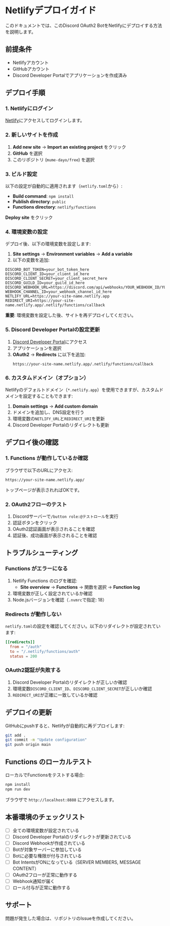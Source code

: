 # Netlifyデプロイガイド

このドキュメントでは、このDiscord OAuth2 BotをNetlifyにデプロイする方法を説明します。

## 前提条件

- Netlifyアカウント
- GitHubアカウント
- Discord Developer Portalでアプリケーションを作成済み

## デプロイ手順

### 1. Netlifyにログイン

[Netlify](https://app.netlify.com/)にアクセスしてログインします。

### 2. 新しいサイトを作成

1. **Add new site** → **Import an existing project** をクリック
2. **GitHub** を選択
3. このリポジトリ (`mume-dayo/free`) を選択

### 3. ビルド設定

以下の設定が自動的に適用されます（`netlify.toml`から）:

- **Build command**: `npm install`
- **Publish directory**: `public`
- **Functions directory**: `netlify/functions`

**Deploy site** をクリック

### 4. 環境変数の設定

デプロイ後、以下の環境変数を設定します:

1. **Site settings** → **Environment variables** → **Add a variable**
2. 以下の変数を追加:

```
DISCORD_BOT_TOKEN=your_bot_token_here
DISCORD_CLIENT_ID=your_client_id_here
DISCORD_CLIENT_SECRET=your_client_secret_here
DISCORD_GUILD_ID=your_guild_id_here
DISCORD_WEBHOOK_URL=https://discord.com/api/webhooks/YOUR_WEBHOOK_ID/YOUR_WEBHOOK_TOKEN
WEBHOOK_CHANNEL_ID=your_webhook_channel_id_here
NETLIFY_URL=https://your-site-name.netlify.app
REDIRECT_URI=https://your-site-name.netlify.app/.netlify/functions/callback
```

**重要**: 環境変数を設定した後、サイトを再デプロイしてください。

### 5. Discord Developer Portalの設定更新

1. [Discord Developer Portal](https://discord.com/developers/applications)にアクセス
2. アプリケーションを選択
3. **OAuth2** → **Redirects** に以下を追加:
   ```
   https://your-site-name.netlify.app/.netlify/functions/callback
   ```

### 6. カスタムドメイン（オプション）

Netlifyのデフォルトドメイン（`*.netlify.app`）を使用できますが、カスタムドメインを設定することもできます:

1. **Domain settings** → **Add custom domain**
2. ドメインを追加し、DNS設定を行う
3. 環境変数の`NETLIFY_URL`と`REDIRECT_URI`を更新
4. Discord Developer Portalのリダイレクトも更新

## デプロイ後の確認

### 1. Functions が動作しているか確認

ブラウザで以下のURLにアクセス:
```
https://your-site-name.netlify.app/
```

トップページが表示されればOKです。

### 2. OAuth2フローのテスト

1. Discordサーバーで`/button role:@テストロール`を実行
2. 認証ボタンをクリック
3. OAuth2認証画面が表示されることを確認
4. 認証後、成功画面が表示されることを確認

## トラブルシューティング

### Functions がエラーになる

1. Netlify Functions のログを確認:
   - **Site overview** → **Functions** → 関数を選択 → **Function log**
2. 環境変数が正しく設定されているか確認
3. Node.jsバージョンを確認（`.nvmrc`で指定: 18）

### Redirects が動作しない

`netlify.toml`の設定を確認してください。以下のリダイレクトが設定されています:

```toml
[[redirects]]
  from = "/auth"
  to = "/.netlify/functions/auth"
  status = 200
```

### OAuth2認証が失敗する

1. Discord Developer Portalのリダイレクトが正しいか確認
2. 環境変数`DISCORD_CLIENT_ID`、`DISCORD_CLIENT_SECRET`が正しいか確認
3. `REDIRECT_URI`が正確に一致しているか確認

## デプロイの更新

GitHubにpushすると、Netlifyが自動的に再デプロイします:

```bash
git add .
git commit -m "Update configuration"
git push origin main
```

## Functions のローカルテスト

ローカルでFunctionsをテストする場合:

```bash
npm install
npm run dev
```

ブラウザで `http://localhost:8888` にアクセスします。

## 本番環境のチェックリスト

- [ ] 全ての環境変数が設定されている
- [ ] Discord Developer Portalのリダイレクトが更新されている
- [ ] Discord Webhookが作成されている
- [ ] Botが対象サーバーに参加している
- [ ] Botに必要な権限が付与されている
- [ ] Bot IntentsがONになっている（SERVER MEMBERS, MESSAGE CONTENT）
- [ ] OAuth2フローが正常に動作する
- [ ] Webhook通知が届く
- [ ] ロール付与が正常に動作する

## サポート

問題が発生した場合は、リポジトリのIssueを作成してください。
